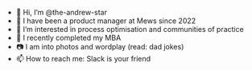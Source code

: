 - 👋 Hi, I’m @the-andrew-star
- 🚀 I have been a product manager at Mews since 2022
- 👀 I’m interested in process optimisation and communities of practice
- 🌱 I recently completed my MBA
- 📷 I am into photos and wordplay (read: dad jokes)
- 📫 How to reach me: Slack is your friend

<!---
the-andrew-star/the-andrew-star is a ✨ special ✨ repository because its `README.md` (this file) appears on your GitHub profile.
You can click the Preview link to take a look at your changes.
--->
